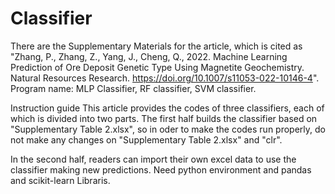 # Classifier
There are the Supplementary Materials for the article, which is cited as "Zhang, P., Zhang, Z., Yang, J., Cheng, Q., 2022. Machine Learning Prediction of Ore Deposit Genetic Type Using Magnetite Geochemistry. Natural Resources Research. https://doi.org/10.1007/s11053-022-10146-4".
Program name: MLP Classifier, RF classifier, SVM classifier.

Instruction guide
This article provides the codes of three classifiers, each of which is divided into two parts. The first half builds the classifier based on "Supplementary Table 2.xlsx", so in oder to make the codes run properly, do not make any changes on "Supplementary Table 2.xlsx" and "clr".

In the second half, readers can import their own excel data to use the classifier making new predictions. Need python environment and pandas and scikit-learn Libraris.
